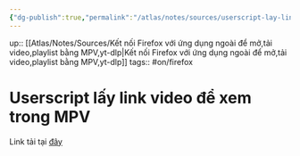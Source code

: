 ```yaml
---
{"dg-publish":true,"permalink":"/atlas/notes/sources/userscript-lay-link-video-de-xem-trong-mpv/"}
---
```


up:: [[Atlas/Notes/Sources/Kết nối Firefox với ứng dụng ngoài để mở,tải video,playlist bằng MPV,yt-dlp\|Kết nối Firefox với ứng dụng ngoài để mở,tải video,playlist bằng MPV,yt-dlp]]
tags:: #on/firefox 

# Userscript lấy link video để xem trong MPV

Link tải tại [đây](https://justpaste.it/ddxqw)